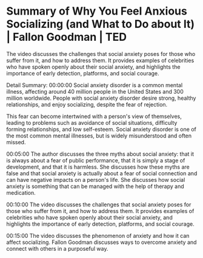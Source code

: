 # Summary of Why You Feel Anxious Socializing (and What to Do about It) | Fallon Goodman | TED

The video discusses the challenges that social anxiety poses for those who suffer from it, and how to address them. It provides examples of celebrities who have spoken openly about their social anxiety, and highlights the importance of early detection, platforms, and social courage.

Detail Summary: 
00:00:00
Social anxiety disorder is a common mental illness, affecting around 40 million people in the United States and 300 million worldwide. People with social anxiety disorder desire strong, healthy relationships, and enjoy socializing, despite the fear of rejection.

This fear can become intertwined with a person's view of themselves, leading to problems such as avoidance of social situations, difficulty forming relationships, and low self-esteem. Social anxiety disorder is one of the most common mental illnesses, but is widely misunderstood and often missed.

00:05:00
The author discusses the three myths about social anxiety: that it is always about a fear of public performance, that it is simply a stage of development, and that it is harmless. She discusses how these myths are false and that social anxiety is actually about a fear of social connection and can have negative impacts on a person's life. She discusses how social anxiety is something that can be managed with the help of therapy and medication.

00:10:00
The video discusses the challenges that social anxiety poses for those who suffer from it, and how to address them. It provides examples of celebrities who have spoken openly about their social anxiety, and highlights the importance of early detection, platforms, and social courage.

00:15:00
The video discusses the phenomenon of anxiety and how it can affect socializing. Fallon Goodman discusses ways to overcome anxiety and connect with others in a purposeful way.

